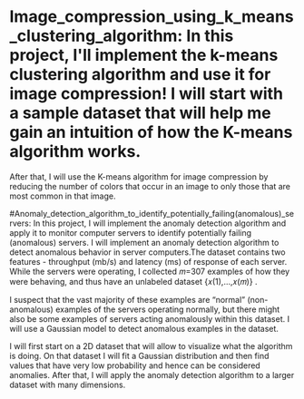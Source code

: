 # Image_compression_using_k_means_clustering_algorithm: In this project, I'll implement the k-means clustering algorithm and use it for image compression! I will start with a sample dataset that will help me gain an intuition of how the K-means algorithm works.
After that, I will use the K-means algorithm for image compression by reducing the number of colors that occur in an image to only those that are most common in that image.


#Anomaly_detection_algorithm_to_identify_potentially_failing(anomalous)_servers: In this project, I will implement the anomaly detection algorithm and apply it to monitor computer servers to identify potentially failing (anomalous) servers.
I will implement an anomaly detection algorithm to detect anomalous behavior in server computers.The dataset contains two features -
throughput (mb/s) and
latency (ms) of response of each server.
While the servers were operating, I collected  𝑚=307  examples of how they were behaving, and thus have an unlabeled dataset  {𝑥(1),…,𝑥(𝑚)} .

I suspect that the vast majority of these examples are “normal” (non-anomalous) examples of the servers operating normally, but there might also be some examples of servers acting anomalously within this dataset.
I will use a Gaussian model to detect anomalous examples in the dataset.

I will first start on a 2D dataset that will allow to visualize what the algorithm is doing.
On that dataset I will fit a Gaussian distribution and then find values that have very low probability and hence can be considered anomalies.
After that, I will apply the anomaly detection algorithm to a larger dataset with many dimensions.
